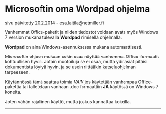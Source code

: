 # Microsoftin oma Wordpad ohjelma

<div class='paivitys'>
sivu päivitetty 20.2.2014 - esa.laitila@netmiller.fi
</div>


Vanhemmat Office-paketit ja niiden tiedostot voidaan avata myös
Windows 7 version mukana tulevalla __Wordpad__ nimisellä ohjelmalla.

__Wordpad__ on aina Windows-asennuksessa mukana automaattisesti.

Microsoftin ohjeen mukaan sekin osaa näyttää vanhemmat Office-formaatit
kohtuullisen hyvin.  Jotain muotoiluja se ei osaa, mutta ydinasiat pitäisi
dokumentista löytyä hyvin, ja se usein riittääkin katseluohjelman tarpeeseen.

Käytännössä tämä saattaa toimia _VAIN_ jos käytetään vanhempaa Office-pakettia
tai talletetaan vanhaan .doc formaattiin __JA__ käytössä on Windows 7 koneita.

Joten vähän rajallinen käyttö, mutta joskus kannattaa kokeilla.

----